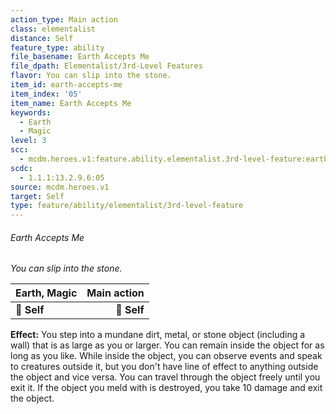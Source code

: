 ```yaml
---
action_type: Main action
class: elementalist
distance: Self
feature_type: ability
file_basename: Earth Accepts Me
file_dpath: Elementalist/3rd-Level Features
flavor: You can slip into the stone.
item_id: earth-accepts-me
item_index: '05'
item_name: Earth Accepts Me
keywords:
  - Earth
  - Magic
level: 3
scc:
  - mcdm.heroes.v1:feature.ability.elementalist.3rd-level-feature:earth-accepts-me
scdc:
  - 1.1.1:13.2.9.6:05
source: mcdm.heroes.v1
target: Self
type: feature/ability/elementalist/3rd-level-feature
---
```


###### Earth Accepts Me

*You can slip into the stone.*

| **Earth, Magic** | **Main action** |
| ---------------- | --------------: |
| **📏 Self**      |     **🎯 Self** |

**Effect:** You step into a mundane dirt, metal, or stone object (including a wall) that is as large as you or larger. You can remain inside the object for as long as you like. While inside the object, you can observe events and speak to creatures outside it, but you don't have line of effect to anything outside the object and vice versa. You can travel through the object freely until you exit it. If the object you meld with is destroyed, you take 10 damage and exit the object.
